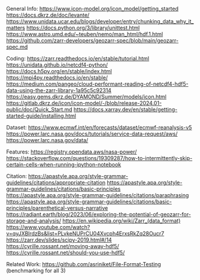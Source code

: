 General Info:
https://www.icon-model.org/icon_model/getting_started
https://docs.dkrz.de/doc/levante/
https://www.unidata.ucar.edu/blogs/developer/entry/chunking_data_why_it_matters
https://docs.python.org/3/library/unittest.html
https://www.astro.umd.edu/~teuben/nemo/man_html/hdf.1.html
https://github.com/zarr-developers/geozarr-spec/blob/main/geozarr-spec.md

Coding:
https://zarr.readthedocs.io/en/stable/tutorial.html
https://unidata.github.io/netcdf4-python/
https://docs.h5py.org/en/stable/index.html
https://mpi4py.readthedocs.io/en/stable/
https://medium.com/pangeo/cloud-performant-reading-of-netcdf4-hdf5-data-using-the-zarr-library-1a95c5c92314
https://easy.gems.dkrz.de/DYAMOND/Summer/models/icon.html
https://gitlab.dkrz.de/icon/icon-model/-/blob/release-2024.01-public/doc/Quick_Start.md
https://docs.xarray.dev/en/stable/getting-started-guide/installing.html


Dataset:
https://www.ecmwf.int/en/forecasts/dataset/ecmwf-reanalysis-v5
https://power.larc.nasa.gov/docs/tutorials/service-data-request/aws/
https://power.larc.nasa.gov/data/

Features:
https://registry.opendata.aws/nasa-power/
https://stackoverflow.com/questions/19309287/how-to-intermittently-skip-certain-cells-when-running-ipython-notebook

Citation:
https://apastyle.apa.org/style-grammar-guidelines/citations/appropriate-citation
https://apastyle.apa.org/style-grammar-guidelines/citations/basic-principles
https://apastyle.apa.org/style-grammar-guidelines/citations/paraphrasing
https://apastyle.apa.org/style-grammar-guidelines/citations/basic-principles/parenthetical-versus-narrative
https://radiant.earth/blog/2023/06/exploring-the-potential-of-geozarr-for-storage-and-analysis/
https://en.wikipedia.org/wiki/Zarr_(data_format)
https://www.youtube.com/watch?v=qyJXBlrdzBs&list=PLvkeNUPrCU04Xvcph4ErxsRkZq28Oucr7
https://zarr.dev/slides/scipy-2019.html#/14
https://cyrille.rossant.net/moving-away-hdf5/
https://cyrille.rossant.net/should-you-use-hdf5/

Related Work:
https://github.com/asriniket/File-Format-Testing (benchmarking for all 3)